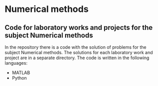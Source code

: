 # Numerical methods
## Code for laboratory works and projects for the subject Numerical methods

In the repository there is a code with the solution of problems for the subject Numerical methods. The solutions for each laboratory work and project are in a separate directory.
The code is written in the following languages:

- MATLAB
- Python
